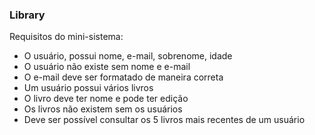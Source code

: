 ### Library

Requisitos do mini-sistema:

- O usuário, possui nome, e-mail, sobrenome, idade
- O usuário não existe sem nome e e-mail
- O e-mail deve ser formatado de maneira correta
- Um usuário possui vários livros
- O livro deve ter nome e pode ter edição
- Os livros não existem sem os usuários
- Deve ser possível consultar os 5 livros mais recentes de um usuário
